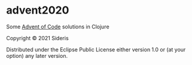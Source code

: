 # advent2020

Some [Advent of Code](https://adventofcode.com/2020) solutions in Clojure

Copyright © 2021 Sideris

Distributed under the Eclipse Public License either version 1.0 or (at
your option) any later version.
